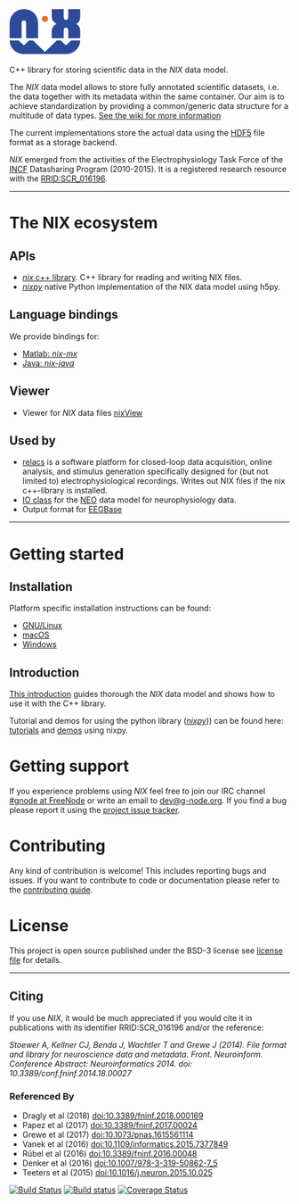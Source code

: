 ![Nix_logo](./nix_logo.png "NIX")

C++ library for storing scientific data in the *NIX* data model.

<!-- The *NIX* project started as an initiative within the -->
<!-- Electrophysiology Task Force a part of the -->
<!-- [INCF](http://www.incf.org/) Data sharing Program.   -->

The *NIX* data model allows to store fully annotated scientific
datasets, i.e. the data together with its metadata within the same
container. Our aim is to achieve standardization by providing a
common/generic data structure for a multitude of data
types.
[See the wiki for more information](https://github.com/G-Node/nix/wiki)

<!-- NIX originates from neurosciences but the generic nature of the
underlying data model makes it applicable to a much wider range. In
fact we would be happy to know of datasets that cannot be represented
in NIX. -->

The current implementations store the actual data using
the [HDF5](http://www.hdfgroup.org/) file format as a storage backend.

*NIX* emerged from the activities of the Electrophysiology Task Force
of the [INCF](http://www.incf.org) Datasharing Program (2010-2015). It
is a registered research resource with
the
[RRID:SCR_016196](https://scicrunch.org/resources/Any/record/nlx_144509-1/SCR_016196/resolver?q=SCR_016196&l=SCR_016196).

* * *

# The NIX ecosystem

## APIs

- [*nix* c++ library](https://github.com/g-node/nix "C++ api for nix files"). C++ library for reading and writing NIX files.
- [*nixpy*](https://github.com/g-node/nixpy "Python library either as bindings or using h5py") native
  Python implementation of the NIX data model using h5py.

## Language bindings

We provide bindings for:

- [Matlab: *nix-mx*](https://github.com/g-node/nix-mx "Matlab language bindings, requires the C++ library")
- [Java: *nix-java*](https://github.com/g-node/nix-java "Java language bindings, requires the C++ library")

## Viewer

- Viewer for *NIX* data files [nixView](https://github.com/bendalab/nixview "NixView - viewer for nix files")


## Used by
- [relacs](http://relacs.sourceforge.net "Relacs - enjoy your recordings") is
  a software platform for closed-loop data acquisition, online
  analysis, and stimulus generation specifically designed for (but not
  limited to) electrophysiological recordings. Writes out NIX files if
  the nix c++-library is installed.
- [IO class](https://github.com/python-neo-nixio) for the [NEO](http://neuralensemble.org/neo/) data model for neurophysiology data.
- Output format for [EEGBase](http://eegdatabase.kiv.zcu.cz)

* * *

# Getting started

## Installation

Platform specific installation instructions can be found:

- [GNU/Linux](./install_linux.md)
- [macOS](./install_mac.md)
- [Windows](./install_win.md)

<!-- ## NIX API Documentation -->

<!-- The API documentation for the C++ library can be found [here](http://g-node.github.io/nix/) -->

## Introduction

[This introduction](./getting_started.md) guides thorough the *NIX* data model and shows how to use it with the C++ library.


Tutorial and demos for using the python library ([*nixpy*](https://github.com/g-node/nixpy))) can be found here:
 [tutorials](http://g-node.github.io/nixpy/tutorial.html "Python Tutorial") and
 [demos](https://github.com/g-node/nix-demo "Jupiter notebooks demonstrating nix for various use-cases") using nixpy.

# Getting support

If you experience problems using *NIX* feel free to join our IRC channel
[#gnode at FreeNode](irc://irc.freenode.net/gnode) or write an email to <dev@g-node.org>. If you find a
bug please report it using
the [project issue tracker](https://github.com/G-Node/nix/issues "NIX issue tracker").


# Contributing

Any kind of contribution is welcome! This includes reporting bugs and
issues. If you want to contribute to code or documentation please
refer to
the
[contributing guide](https://github.com/G-Node/nix/blob/master/CONTRIBUTING.md "Contributing guide").


# License

This project is open source published under the BSD-3 license see [license file](https://github.com/G-Node/nix/blob/master/LICENSE) for details.

* * *

## Citing

If you use *NIX*, it would be much appreciated if you would cite it in publications with its identifier RRID:SCR_016196 and/or the reference:

*Stoewer A, Kellner CJ, Benda J, Wachtler T and Grewe J (2014). File format and library for neuroscience data and metadata. Front. Neuroinform. Conference Abstract: Neuroinformatics 2014. doi: 10.3389/conf.fninf.2014.18.00027*


### Referenced By

* Dragly et al (2018) [doi:10.3389/fninf.2018.000169](https://doi.org/10.3389/fninf.2018.000169)
* Papez et al (2017) [doi:10.3389/fninf.2017.00024](https://doi.org/10.3389/fninf.2017.00024)
* Grewe et al (2017) [doi:10.1073/pnas.1615561114](https://doi.org/10.1073/pnas.1615561114)
* Vanek et al (2016) [doi:10.1109/informatics.2015.7377849](https://doi.org/10.1109/informatics.2015.7377849)
* Rübel et al (2016) [doi:10.3389/fninf.2016.00048](https://doi.org/10.3389/fninf.2016.00048)
* Denker et al (2016) [doi:10.1007/978-3-319-50862-7_5](https://doi.org/doi:10.1007/978-3-319-50862-7_5)
* Teeters et al (2015) [doi:10.1016/j.neuron.2015.10.025](https://doi.org/doi:10.1016/j.neuron.2015.10.025)


[![Build Status](https://travis-ci.org/G-Node/nix.svg?branch=master)](https://travis-ci.org/G-Node/nix)
[![Build status](https://ci.appveyor.com/api/projects/status/cdupf2np8ffg5hjt/branch/master?svg=true)](https://ci.appveyor.com/project/stoewer/nix/branch/master)
[![Coverage Status](https://coveralls.io/repos/G-Node/nix/badge.svg?branch=master)](https://coveralls.io/r/G-Node/nix?branch=master)
